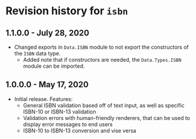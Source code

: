 # Revision history for `isbn`

## 1.1.0.0 - July 28, 2020

- Changed exports in `Data.ISBN` module to not export the constructors of the `ISBN` data type.
  - Added note that if constructors are needed, the `Data.Types.ISBN` module can be imported.

## 1.0.0.0 - May 17, 2020

- Initial release. Features:
  - General ISBN validation based off of text input, as well as specific ISBN-10 or ISBN-13 validation
  - Validation errors with human-friendly renderers, that can be used to display error messages to end users
  - ISBN-10 to ISBN-13 conversion and vise versa
